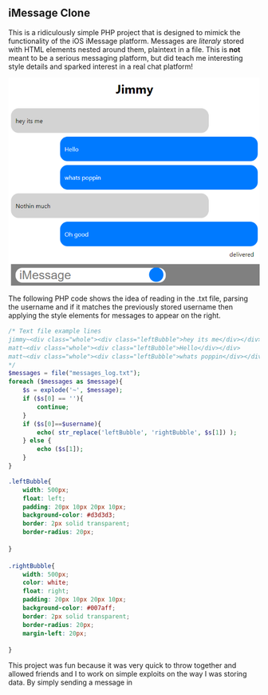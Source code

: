 ## iMessage Clone

This is a ridiculously simple PHP project that is 
designed to mimick the functionality of the iOS iMessage 
platform. Messages are _literaly_ stored with HTML 
elements nested around them, plaintext in a file. 
This is **not** meant to be a serious messaging platform, 
but did teach me interesting style details and sparked 
interest in a real chat platform! 

![photo of a conversation using this iMessage clone](/images/iMessage.png)

The following PHP code shows the idea of reading in the 
.txt file, parsing the username and if it matches the previously 
stored username then applying the style elements for messages to 
appear on the right. 

```php
/* Text file example lines
jimmy~<div class="whole"><div class="leftBubble">hey its me</div></div>
matt~<div class="whole"><div class="leftBubble">Hello</div></div>
matt~<div class="whole"><div class="leftBubble">whats poppin</div></div>
*/
$messages = file("messages_log.txt");
foreach ($messages as $message){    
    $s = explode('~', $message);
    if ($s[0] == ''){
        continue;
    }
    if ($s[0]==$username){
        echo( str_replace('leftBubble', 'rightBubble', $s[1]) );
    } else {
        echo ($s[1]);
    }	
}
```
```css
.leftBubble{
    width: 500px;
    float: left;
    padding: 20px 10px 20px 10px;
    background-color: #d3d3d3;
    border: 2px solid transparent;
    border-radius: 20px;
    
}

.rightBubble{
    width: 500px;
    color: white;
    float: right;
    padding: 20px 10px 20px 10px;
    background-color: #007aff;
    border: 2px solid transparent;
    border-radius: 20px;
    margin-left: 20px;
    
}
```

This project was fun because it was very quick to throw together and 
allowed friends and I to work on simple exploits on the way I was storing
data. By simply sending a message in <style> or <script> tags, we were able
to completely wreck the pages' contents. If I were to implement this again I 
would use a SQL database and **only** store the plaintext message, and simply 
apply HTML and style later. I think it is also very clearly important to parse 
the stored messages for any odd characters, like HTML tags, and escape them. 
